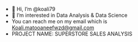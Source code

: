 - 👋 Hi, I’m @koali79
- 👀 I’m interested in Data Analysis & Data Science
- You can reach me on my email which is Koali.matooaneefwzd@gmail.com 
- PROJECT NAME: SUPERSTORE SALES ANALYSIS

